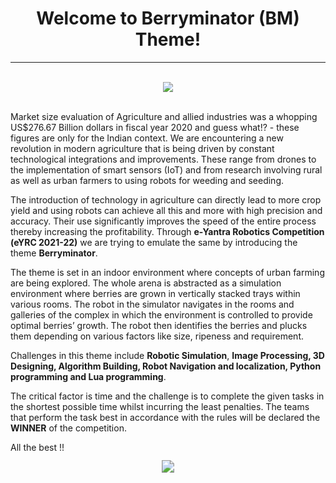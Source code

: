 <!-- <center><img src="http://mooc.e-yantra.org/img/eYantra_logo.svg" alt="e-yantra_logo" style="scale:75%;" /></center> -->

<style>
.back{
	position: fixed;
	width: 250px;
	height: 250px;
	top: 50%;
	left: 50%;
    margin-top: auto; 
    margin-left: auto; 
	opacity: 0.15;
    z-index: -1;
	}
</style>
<!-- <img src="http://mooc.e-yantra.org/img/EyantraLogoMini.png" class="back"> -->

<center>
    <h1>Welcome to Berryminator (BM) Theme!</h1>
</center>





---

</br>


<center><img src="https://raw.githubusercontent.com/kalindkaria/typora-md-assets/master/maze_bot/assets/rr.png"/></center>

</br>

Market size evaluation of Agriculture and allied industries was a whopping US$276.67 Billion dollars in fiscal year 2020 and guess what!? - these figures are only for the Indian context. We are encountering a new revolution in modern agriculture that is being driven by constant technological integrations and improvements. These range from drones to the implementation of smart sensors (IoT) and from research involving rural as well as urban farmers to using robots for weeding and seeding. 



The introduction of technology in agriculture can directly lead to more crop yield and using robots can achieve all this and more with high precision and accuracy. Their use significantly improves the speed of the entire process thereby increasing the profitability. Through **e-Yantra Robotics Competition (eYRC 2021-22)** we are trying to emulate the same by introducing the theme **Berryminator**.



The theme is set in an indoor environment where concepts of urban farming are being explored. The whole arena is abstracted as a simulation environment where berries are grown in vertically stacked trays within various rooms. The robot in the simulator navigates in the rooms and galleries of the complex in which the environment is controlled to provide optimal berries’ growth. The robot then identifies the berries and plucks them depending on various factors like size, ripeness and requirement.



Challenges in this theme include **Robotic Simulation**, **Image Processing, 3D Designing, Algorithm Building, Robot Navigation and localization, Python programming and Lua programming**.



The critical factor is time and the challenge is to complete the given tasks in the shortest possible time whilst incurring the least penalties. The teams that perform the task best in accordance with the rules will be declared the **WINNER** of the competition.



All the best !!

<center><img src="https://raw.githubusercontent.com/kalindkaria/typora-md-assets/master/maze_bot/assets/Problem_Idea_Solution_Transp.png" style="scale:125%;" /></center>


